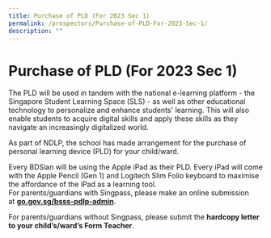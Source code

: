 ```yaml
---
title: Purchase of PLD (For 2023 Sec 1)
permalink: /prospectors/Purchase-of-PLD-For-2023-Sec-1/
description: ""
---
```

Purchase of PLD (For 2023 Sec 1)
================================

The PLD will be used in tandem with the national e-learning platform - the Singapore Student Learning Space (SLS) - as well as other educational technology to personalize and enhance students' learning. This will also enable students to acquire digital skills and apply these skills as they navigate an increasingly digitalized world.  
  
As part of NDLP, the school has made arrangement for the purchase of personal learning device (PLD) for your child/ward.  
  
Every BDSian will be using the Apple iPad as their PLD. Every iPad will come with the Apple Pencil (Gen 1) and Logitech Slim Folio keyboard to maximise the affordance of the iPad as a learning tool.  
For parents/guardians&nbsp;with Singpass, please make an online submission at&nbsp;<b>[go.gov.sg/bsss-pdlp-admin](https://go.gov.sg/bsss-pdlp-admin)</b>.  

For parents/guardians&nbsp;without Singpass, please submit the&nbsp;<b>hardcopy letter to your child’s/ward’s Form Teacher</b>.